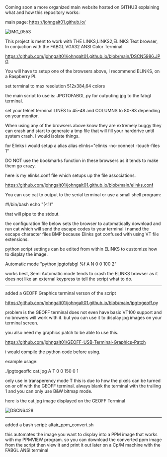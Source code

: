 Coming soon a more organized main website hosted on GITHUB explaining what and how this repository works:

main page:
https://johngalt01.github.io/


![IMG_0553](https://github.com/user-attachments/assets/45e866a8-92a6-4d58-9040-7920d4e22e82)

This project is ment to work with THE LINKS,LINKS2,ELINKS Text browser,
In conjuction with the FABGL VGA32 ANSI Color Terminal.

https://github.com/johngalt01/johngalt01.github.io/blob/main/DSCN5986.JPG

You will have to setup one of the browsers above, I recommend ELINKS, on a Raspberry PI.

set terminal to max resolution 512x384,64 colors

the main script to use is: JPGTOFABGL.py for outputing jpg to the fabgl terminal.

set your telnet terminal 
LINES to 45-48
and 
COLUMNS to 80-83 
depending on your monitor.

When using any of the browsers above know they are extremely buggy
they can crash and start to generate a tmp file that will fill your
harddrive until system crash. I would isolate things.
 
for Elinks
i would setup a alias
alias elinks="elinks -no-connect -touch-files 1"

DO NOT use the bookmarks function in these browsers as it tends to make them go crazy.

here is my elinks.conf file which setups up the file associations.

https://github.com/johngalt01/johngalt01.github.io/blob/main/elinks.conf

You can use cat to output to the serial terminal
or use a small shell program:

#!/bin/bash
echo "$(<$1)"

that will pipe to the stdout.

the configuration file below sets the browser to automatically download and run cat which will send the escape codes to your terminal
i named the escape character files BMP because Elinks got confused with using VT file extensions.

python script settings can be edited from within ELINKS to customize how to display the image.

Automatic mode "python jpgtofabgl %f A N 0 0 100 2"

works best, Semi Automatic mode tends to crash the ELINKS browser as it does not like an 
external keypress to tell the script what to do.

<hr>

added a GEOFF Graphics terminal verson of the script

https://github.com/johngalt01/johngalt01.github.io/blob/main/jpgtogeoff.py

problem is the GEOFF terminal does not even have basic VT100 support and no browers will work with it.
but you can use it to display jpg images on your terminal screen.

you also need my graphics patch to be able to use this.

https://github.com/johngalt01/GEOFF-USB-Terminal-Graphics-Patch

i would compile the python code before using.

example usage:

./jpgtogeoffc cat.jpg A T 0 0 150 0 1  

only use in transperency mode T this is due to how the pixels can be turned on or off with the GEOFF terminal. always blank the terminal with the trailing 1 and you can only use B&W bitmap mode.

here is the cat.jpg image displayed on the GEOFF Terminal

![DSCN6428](https://github.com/user-attachments/assets/bb4314d4-1cb9-42dd-8ba8-93d04c0b014c)

<hr>
added a bash script:
altair_ppm_convert.sh

this automates the image you want to display into a PPM image that works with my PPMVIEW program.
so you can download the converted ppm image from the script then view it and print it out later on a Cp/M machine with the FABGL ANSI terminal
